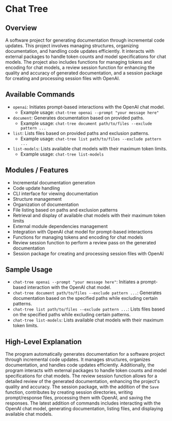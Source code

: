 # Chat Tree

## Overview
A software project for generating documentation through incremental code updates. This project involves managing structures, organizing documentation, and handling code updates efficiently. It interacts with external packages to handle token counts and model specifications for chat models. The project also includes functions for managing tokens and encoding for chat models, a review session function for enhancing the quality and accuracy of generated documentation, and a session package for creating and processing session files with OpenAI.

## Available Commands
- `openai`: Initiates prompt-based interactions with the OpenAI chat model.
  - Example usage: `chat-tree openai --prompt "your message here"`
- `document`: Generates documentation based on provided paths.
  - Example usage: `chat-tree document path/to/files --exclude pattern ...`
- `list`: Lists files based on provided paths and exclusion patterns.
  - Example usage: `chat-tree list path/to/files --exclude pattern ...`
- `list-models`: Lists available chat models with their maximum token limits.
  - Example usage: `chat-tree list-models`

## Modules / Features
- Incremental documentation generation
- Code update handling
- CLI interface for viewing documentation
- Structure management
- Organization of documentation
- File listing based on paths and exclusion patterns
- Retrieval and display of available chat models with their maximum token limits
- External module dependencies management
- Integration with OpenAI chat model for prompt-based interactions
- Functions for managing tokens and encoding for chat models
- Review session function to perform a review pass on the generated documentation
- Session package for creating and processing session files with OpenAI

## Sample Usage
- `chat-tree openai --prompt "your message here"`: Initiates a prompt-based interaction with the OpenAI chat model.
- `chat-tree document path/to/files --exclude pattern ...`: Generates documentation based on the specified paths while excluding certain patterns.
- `chat-tree list path/to/files --exclude pattern ...`: Lists files based on the specified paths while excluding certain patterns.
- `chat-tree list-models`: Lists available chat models with their maximum token limits.

## High-Level Explanation
The program automatically generates documentation for a software project through incremental code updates. It manages structures, organizes documentation, and handles code updates efficiently. Additionally, the program interacts with external packages to handle token counts and model specifications for chat models. The review session function allows for a detailed review of the generated documentation, enhancing the project's quality and accuracy. The session package, with the addition of the `Save` function, contributes by creating session directories, writing prompt/response files, processing them with OpenAI, and saving the responses. The latest addition of commands includes interacting with the OpenAI chat model, generating documentation, listing files, and displaying available chat models.